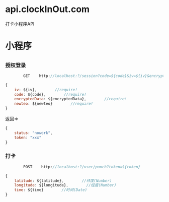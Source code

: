 # api.clockInOut.com
打卡小程序API

# 小程序
## 
### 授权登录
```js
		GET    http://localhost:?/session?code=${code}&iv=${iv}&encryptedData=${encryptedData}&newteo=${newteo}
```
```js
{
	iv: ${iv},        //require!
	code: ${code},        //require!
	encryptedData: ${encryptedData},        //require!
	newteo: ${newteo}        //require!
}
```
返回=>
```js
{
	status: "nowork",
	token: "xxx"
}
```

### 打卡
```js
		POST    http://localhost:?/user/punch?token=${token}
```
```js
{
	latitude: ${latitude},        //纬度(Number)
	longitude: ${longitude},        //经度(Number)
	time: ${time}        //时间(Date)
}
```